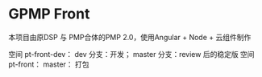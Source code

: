 ﻿GPMP Front
=====

本项目由原DSP 与 PMP合体的PMP 2.0，使用Angular + Node + 云组件制作

空间 pt-front-dev：
	dev 分支：开发；
	master 分支：review 后的稳定版
空间 pt-front：
	master： 打包


